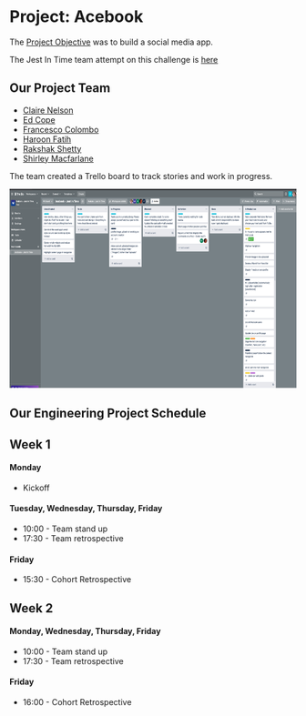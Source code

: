 # Project: Acebook

The [Project Objective](https://github.com/makersacademy/course/blob/main/engineering_projects/README.md) was to build a social media app.

The Jest In Time team attempt on this challenge is [here](https://github.com/nelsonclaire/acebook-jest-in-time)

## Our Project Team

- [Claire Nelson](https://github.com/nelsonclaire)
- [Ed Cope](https://github.com/EdCope)
- [Francesco Colombo](https://github.com/now-what)
- [Haroon Fatih](https://github.com/Haroon2021)
- [Rakshak Shetty](https://github.com/Rakshak81)
- [Shirley Macfarlane](https://github.com/ShirleyMacfarlane)

The team created a Trello board to track stories and work in progress.

<img src="./img/trello.png" width="600" height="350" />

## Our Engineering Project Schedule

## Week 1

#### Monday
- Kickoff

#### Tuesday, Wednesday, Thursday, Friday
- 10:00 - Team stand up 
- 17:30 - Team retrospective 

#### Friday
- 15:30 - Cohort Retrospective

## Week 2

#### Monday, Wednesday, Thursday, Friday
- 10:00 - Team stand up 
- 17:30 - Team retrospective 

#### Friday
- 16:00 - Cohort Retrospective